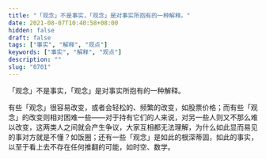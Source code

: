 ```yaml
---
title: "「观念」不是事实，「观念」是对事实所抱有的一种解释。"
date: 2021-08-07T10:40:58+08:00
hidden: false
draft: false
tags: ["事实", "解释", "观点"]
keywords: ["事实", "解释", "观点"]
description: ""
slug: "0701"
---
```


「观念」不是事实，「观念」是对事实所抱有的一种解释。

有些「观念」很容易改变，或者会轻松的、频繁的改变，如股票价格；而有些「观念」的改变则相对困难一些——对于持有它们的人来说，对另一些人则又不那么难以改变，这两类人之间就会产生争议，大家互相都无法理解，为什么如此显而易见的事对方就是不懂？如饭圈；还有一些「观念」是如此的根深蒂固，如此的事实，以至于看上去不存在任何推翻的可能，如时空、数学。
